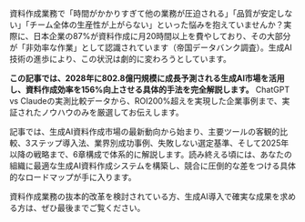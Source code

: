 資料作成業務で「時間がかかりすぎて他の業務が圧迫される」「品質が安定しない」「チーム全体の生産性が上がらない」といった悩みを抱えていませんか？実際に、日本企業の87%が資料作成に月20時間以上を費やしており、その大部分が「非効率な作業」として認識されています（帝国データバンク調査）。生成AI技術の進歩により、この状況は劇的に変わろうとしています。

**この記事では、2028年に802.8億円規模に成長予測される生成AI市場を活用し、資料作成効率を156%向上させる具体的手法を完全解説します。** ChatGPT vs Claudeの実測比較データから、ROI200%超えを実現した企業事例まで、実証されたノウハウのみを厳選してお伝えします。

記事では、生成AI資料作成市場の最新動向から始まり、主要ツールの客観的比較、3ステップ導入法、業界別成功事例、失敗しない選定基準、そして2025年以降の戦略まで、6章構成で体系的に解説します。読み終える頃には、あなたの組織に最適な生成AI資料作成システムを構築し、競合に圧倒的な差をつける具体的なロードマップが手に入ります。

資料作成業務の抜本的改革を検討されている方、生成AI導入で確実な成果を求める方は、ぜひ最後までご覧ください。